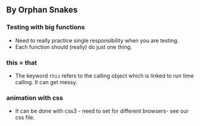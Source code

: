 ## By Orphan Snakes

### Testing with big functions
* Need to really practice single responsibility when you are testing. 
* Each function should (really) do just one thing. 

### this = that
* The keyword `this` refers to the calling object which is linked to run time calling.  It can get messy. 

### animation with css
* It can be done with css3 - need to set for different browsers- see our css file. 